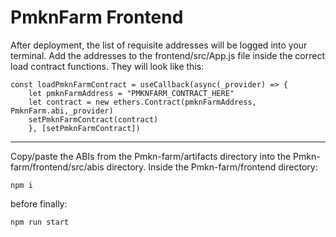 # PmknFarm Frontend
After deployment, the list of requisite addresses will be logged into your terminal. Add the addresses to the frontend/src/App.js file inside the correct load contract functions. They will look like this:
```
const loadPmknFarmContract = useCallback(async(_provider) => {
    let pmknFarmAddress = "PMKNFARM_CONTRACT_HERE"
    let contract = new ethers.Contract(pmknFarmAddress, PmknFarm.abi,_provider)
    setPmknFarmContract(contract)
    }, [setPmknFarmContract])
```
***
Copy/paste the ABIs from the Pmkn-farm/artifacts directory into the Pmkn-farm/frontend/src/abis directory. 
Inside the Pmkn-farm/frontend directory:
```
npm i
```
before finally:
```
npm run start
```
